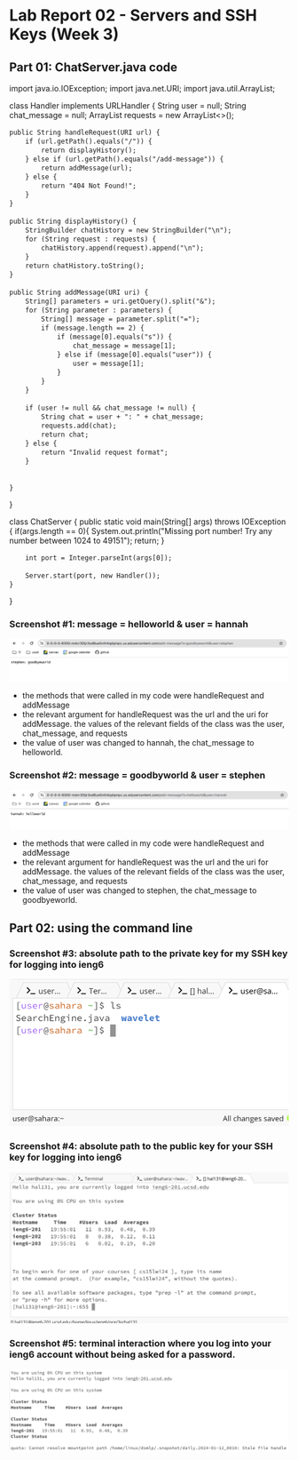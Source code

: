 # Lab Report 02 - Servers and SSH Keys (Week 3)

## Part 01: ChatServer.java code

import java.io.IOException;
import java.net.URI;
import java.util.ArrayList;

class Handler implements URLHandler {
    String user = null;
    String chat_message = null;
    ArrayList <String> requests = new ArrayList<>();
    
    public String handleRequest(URI url) {
        if (url.getPath().equals("/")) {
            return displayHistory();
        } else if (url.getPath().equals("/add-message")) {
            return addMessage(url);
        } else {
            return "404 Not Found!";
        }
    }

    public String displayHistory() {
        StringBuilder chatHistory = new StringBuilder("\n");
        for (String request : requests) { 
            chatHistory.append(request).append("\n");
        }
        return chatHistory.toString();
    }

    public String addMessage(URI uri) {
        String[] parameters = uri.getQuery().split("&");
        for (String parameter : parameters) {
            String[] message = parameter.split("=");
            if (message.length == 2) {
                if (message[0].equals("s")) {
                    chat_message = message[1];
                } else if (message[0].equals("user")) {
                    user = message[1];
                }
            }
        }

        if (user != null && chat_message != null) {
            String chat = user + ": " + chat_message;
            requests.add(chat);
            return chat;
        } else {
            return "Invalid request format";
        }


    }


}

class ChatServer {
    public static void main(String[] args) throws IOException {
        if(args.length == 0){
            System.out.println("Missing port number! Try any number between 1024 to 49151");
            return;
        }

        int port = Integer.parseInt(args[0]);

        Server.start(port, new Handler());
    }
}

### Screenshot #1: message = helloworld & user = hannah

![Image](lab02_hannah.png)
- the methods that were called in my code were handleRequest and addMessage
- the relevant argument for handleRequest was the url and the uri for addMessage. the values of the relevant fields of the class was the user, chat_message, and requests
- the value of user was changed to hannah, the chat_message to helloworld. 

### Screenshot #2: message = goodbyworld & user = stephen

![Image](lab02_stephen.png)
- the methods that were called in my code were handleRequest and addMessage
- the relevant argument for handleRequest was the url and the uri for addMessage. the values of the relevant fields of the class was the user, chat_message, and requests
- the value of user was changed to stephen, the chat_message to goodbyeworld. 

## Part 02: using the command line

### Screenshot #3: absolute path to the private key for my SSH key for logging into ieng6

![Image](lab02_03.png)

### Screenshot #4: absolute path to the public key for your SSH key for logging into ieng6

![Image](lab02_04.png)

### Screenshot #5: terminal interaction where you log into your ieng6 account without being asked for a password.

![Image](lab02_05.png)


